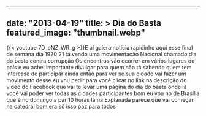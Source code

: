 
---
date: "2013-04-19"
title: > 
    Dia do Basta
featured_image: "thumbnail.webp"
---
{{< youtube 7D_pNZ_WR_g >}}E aí galera notícia rapidinho aqui esse
final de semana dia 1920 21 tá vendo uma
movimentação Nacional chamado dia do
basta contra corrupção Os encontros vão
ocorrer em vários lugares do país e eu
achei importante divulgar para quem não
tá sabendo quem tem interesse de
participar ainda então para ver se sua
cidade vai fazer um movimento desse eu
vou pedir para você clicar no link na
descrição do vídeo do Facebook que vai
te levar uma página do dia do basta onde
lá você vai poder ver todas as cidades
participantes bom eu vou no de Brasília
que é no domingo a par 10 horas lá na
Explanada parece que vai começar na
catedral bom era só isso paz para
todos